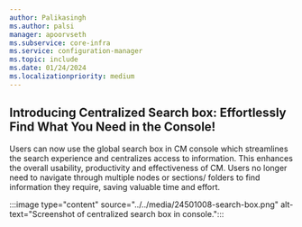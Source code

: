 ```yaml
---
author: Palikasingh
ms.author: palsi
manager: apoorvseth
ms.subservice: core-infra
ms.service: configuration-manager
ms.topic: include
ms.date: 01/24/2024
ms.localizationpriority: medium
---
```


## <a name="bkmk_GSearchbox"></a> Introducing Centralized Search box: Effortlessly Find What You Need in the Console!

<!--24501008-->
Users can now use the global search box in CM console which streamlines the search experience and centralizes access to information. This enhances the overall usability, productivity and effectiveness of CM. Users no longer need to navigate through multiple nodes or sections/ folders to find information they require, saving valuable time and effort. 

:::image type="content" source="../../media/24501008-search-box.png" alt-text="Screenshot of centralized search box in console.":::
